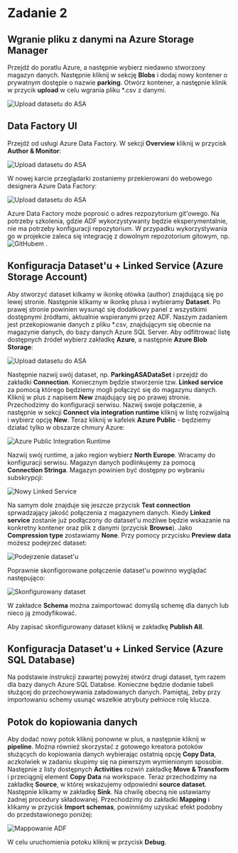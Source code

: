 # Zadanie 2

## Wgranie pliku z danymi na Azure Storage Manager

Przejdź do poratlu Azure, a następnie wybierz niedawno stworzony magazyn danych. Następnie kliknij w sekcję **Blobs** i dodaj nowy kontener o prywatnym dostępie o nazwie **parking**. Otwórz kontener, a następnie klinik w przycik **upload** w celu wgrania pliku *.csv z danymi.

![Upload datasetu do ASA](../Imgs/UploadDatasetASA.PNG)

## Data Factory UI

Przejdź od usługi Azure Data Factory. W sekcji **Overview** kliknij w przycisk **Author & Monitor**:

![Upload datasetu do ASA](../Imgs/AuthorAndMonitorADF.png)

W nowej karcie przeglądarki zostaniemy przekierowani do webowego designera Azure Data Factory:

![Upload datasetu do ASA](../Imgs/WebDesignerADF.PNG)

Azure Data Factory może poprosić o adres rezpozytorium git'owego. Na potrzeby szkolenia, gdzie ADF wykorzystywanty będzie eksperymentalnie, nie ma potrzeby konfiguracji repozytorium. W przypadku wykorzystywania go w projekcie zaleca się integrację z dowolnym repozotorium gitowym, np. ![GitHubem](https://azure.microsoft.com/en-us/blog/azure-data-factory-visual-tools-now-supports-github-integration/) .

## Konfiguracja Dataset'u + Linked Service (Azure Storage Account)

Aby stworzyć dataset kilkamy w ikonkę ołówka (author) znajdującą się po lewej stronie. Następnie klikamy w ikonkę plusa i wybieramy **Dataset**. Po prawej stronie powinien wysunąć się dodatkowy panel z wszystkimi dostępnymi źródłami, aktualnie wspieranymi przez ADF. Naszym zadaniem jest przekopiowanie danych z pliku *.csv, znajdującym się obecnie na magazynie danych, do bazy danych Azure SQL Server. Aby odfiltrować listę dostępnych źródeł wybierz zakładkę **Azure**, a następnie **Azure Blob Storage**:

![Upload datasetu do ASA](../Imgs/DataSetASA.png)

Następnie nazwij swój dataset, np. **ParkingASADataSet** i przejdź do zakładki **Connection**. Koniecznym będzie stworzenie tzw. **Linked service** za pomocą którego będziemy mogli połączyć się do magazynu danych. Kliknij w plus z napisem **New** znajdujący się po prawej stronie. Przechodzimy do konfiguracji serwisu. Nazwij swoje połączenie, a następnie w sekcji **Connect via integration runtime** kliknij w listę rozwijalną i wybierz opcję **New**. Teraz kliknij w kafelek **Azure Public** - będziemy działać tylko w obszarze chmury Azure:

![Azure Public Integration Runtime](../Imgs/IntegrationRuntimeAzureADF.png)

Nazwij swój runtime, a jako region wybierz **North Europe**. Wracamy do konfiguracji serwisu. Magazyn danych podlinkujemy za pomocą **Connection Stringa**. Magazyn powinien być dostępny po wybraniu subskrypcji:

![Nowy Linked Service](../Imgs/NewLinkedService.png)

Na samym dole znajduje się jeszcze przycisk **Test connection** sprwadzający jakość połączenia z magazynem danych.
Kiedy **Linked service** zostanie już podłączony do dataset'u możliwe będzie wskazanie na konkretny kontener oraz plik z danymi (przycisk **Browse**). Jako **Compression type** zostawiamy **None**. Przy pomocy przycisku **Preview  data** możesz podejrzeć dataset:

![Podejrzenie dataset'u](../Imgs/PreviewDataset.png)

Poprawnie skonfigorowane połączenie dataset'u powinno wyglądać następująco:

![Skonfigurowany dataset](../Imgs/ConfiguredDataSetConnection.png)

W zakładce **Schema** można zaimportować domyślą schemę dla danych lub nieco ją zmodyfikować.

Aby zapisać skonfigurowany dataset kliknij w zakładkę **Publish All**.

## Konfiguracja Dataset'u + Linked Service (Azure SQL Database)

Na podstawie instrukcji zawartej powyżej stwórz drugi dataset, tym razem dla bazy danych Azure SQL Databse. Konieczne będzie dodanie tabeli służącej do przechowywania załadowanych danych. Pamiętaj, żeby przy importowaniu schemy usunąć wszelkie atrybuty pełnioce rolę klucza.

## Potok do kopiowania danych

Aby dodać nowy potok kliknij ponowne w plus, a następnie kliknij w **pipeline**. Można również skorzystać z gotowego kreatora potoków służących do kopiowania danych wybierając ostatnią opcję **Copy Data**, aczkolwiek w zadaniu skupimy się na piewrszym wymienionym sposobie. Następnie z listy dostępnych **Activities** rozwiń zakładkę **Move & Transform** i przeciągnij element **Copy Data** na workspace. Teraz przechodzimy na zakładkę **Source**, w której wskazujemy odpowiedni **source dataset**. Następnie klikamy w zakładkę **Sink**. Na chwilę obecną nie ustawiamy żadnej procedury składowanej. Przechodzimy do zakładki **Mapping** i klikamy w przycisk **Import schemas**, powinniśmy uzyskać efekt podobny do przedstawionego poniżej:

![Mappowanie ADF](../Imgs/MappingADF.png)

W celu uruchomienia potoku kliknij w przycisk **Debug**.